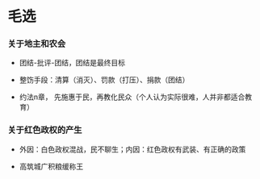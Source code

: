 # 毛选

### 关于地主和农会

- 团结-批评-团结，团结是最终目标

- 整饬手段：清算（消灭）、罚款（打压）、捐款（团结）

- 约法n章， 先施惠于民，再教化民众（个人认为实际很难，人并非都适合教育）

### 关于红色政权的产生

- 外因：白色政权混战，民不聊生；内因：红色政权有武装、有正确的政策

- 高筑城广积粮缓称王

